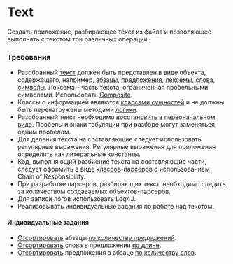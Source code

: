 # Text

Cоздать приложение, разбирающее текст из файла и позволяющее выполнять с текстом три различных операции.

### Требования
+ Разобранный [текст](https://github.com/darya1500/epamtc/blob/master/src/main/java/by/epam/learn/daryatarasevich/text/entity/Text) должен быть представлен в виде объекта, содержащего, например, [абзацы](https://github.com/darya1500/epamtc/blob/master/src/main/java/by/epam/learn/daryatarasevich/text/entity/Paragraph), [предложения](https://github.com/darya1500/epamtc/blob/master/src/main/java/by/epam/learn/daryatarasevich/text/entity/Sentence), [лексемы](https://github.com/darya1500/epamtc/blob/master/src/main/java/by/epam/learn/daryatarasevich/text/entity/Lexema), [слова](https://github.com/darya1500/epamtc/blob/master/src/main/java/by/epam/learn/daryatarasevich/text/entity/Word), 
[символы](https://github.com/darya1500/epamtc/blob/master/src/main/java/by/epam/learn/daryatarasevich/text/entity/Symbol). Лексема – часть текста, ограниченная пробельными символами. Использовать [Composite](https://github.com/darya1500/epamtc/blob/master/src/main/java/by/epam/learn/daryatarasevich/text/entity/Composite).
+ Классы с информацией являются [классами сущностей](https://github.com/darya1500/epamtc/tree/master/src/main/java/by/epam/learn/daryatarasevich/text/entity) и не должны быть перенагружены методами [логики](https://github.com/darya1500/epamtc/tree/master/src/main/java/by/epam/learn/daryatarasevich/text/action).
+ Разобранный текст необходимо [восстановить в первоначальном виде](https://github.com/darya1500/epamtc/tree/master/src/main/java/by/epam/learn/daryatarasevich/text/recomposition). Пробелы и знаки табуляции при разборе могут заменяться одним пробелом.
+ Для деления текста на составляющие следует использовать регулярные выражения. Регулярные выражения для приложения определять
как литеральные константы.
+ Код, выполняющий разбиение текста на составляющие части, следует оформить в виде [классов-парсеров](https://github.com/darya1500/epamtc/tree/master/src/main/java/by/epam/learn/daryatarasevich/text/parser) с использованием 
Chain of Responsibility.
+ При разработке парсеров, разбирающих текст, необходимо следить за количеством создаваемых объектов-парсеров.
+ Для записи логов использовать Log4J.
+ Реализовывать индивидуальные задания по работе над текстом.

#### Индивидуальные задания
+ [Отсортировать](https://github.com/darya1500/epamtc/blob/master/src/main/java/by/epam/learn/daryatarasevich/text/action/Action) абзацы [по количеству предложений](https://github.com/darya1500/epamtc/blob/master/src/main/java/by/epam/learn/daryatarasevich/text/comparator/ByNumberOFSentencesComparator).
+ [Отсортировать](https://github.com/darya1500/epamtc/blob/master/src/main/java/by/epam/learn/daryatarasevich/text/action/Action) слова в предложении [по длине](https://github.com/darya1500/epamtc/blob/master/src/main/java/by/epam/learn/daryatarasevich/text/comparator/ByLengthOfWordsInSentenceComparator).
+ [Отсортировать](https://github.com/darya1500/epamtc/blob/master/src/main/java/by/epam/learn/daryatarasevich/text/action/Action) предложения в абзаце [по количеству слов](https://github.com/darya1500/epamtc/blob/master/src/main/java/by/epam/learn/daryatarasevich/text/comparator/ByNumberOfWordsInSentencesComparator).

